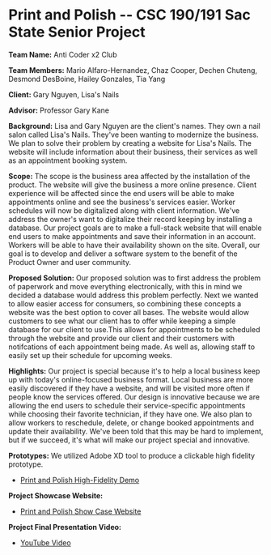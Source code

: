 # Print and Polish -- CSC 190/191 Sac State Senior Project

**Team Name:** Anti Coder x2 Club

**Team Members:** Mario Alfaro-Hernandez, Chaz Cooper, Dechen Chuteng, Desmond DesBoine, Hailey Gonzales, Tia Yang

**Client:** Gary Nguyen, Lisa's Nails

**Advisor:** Professor Gary Kane

**Background:** Lisa and Gary Nguyen are the client's names. They own a nail salon called Lisa's Nails. They've been wanting to modernize the business. We plan to solve their problem by creating a website for Lisa's Nails. The website will include information about their business, their services as well as an appointment booking system.

**Scope:** The scope is the business area affected by the installation of the product. The website will give the business a more online presence. Client experience will be affected since the end users will be able to make appointments online and see the business's services easier. Worker schedules will now be digitalized along with client information. We've address the owner's want to digitalize their record keeping by installing a database. Our project goals are to make a full-stack website that will enable end users to make appointments and save their information in an account. Workers will be able to have their availability shown on the site. Overall, our goal is to develop and deliver a software system to the benefit of the Product Owner and user community.

**Proposed Solution:** Our proposed solution was to first address the problem of paperwork and move everything electronically, with this in mind we decided a database would address this problem perfectly. Next we wanted to allow easier access for consumers, so combining these concepts a website was the best option to cover all bases. The website would allow customers to see what our client has to offer while keeping a simple database for our client to use.This allows for appointments to be scheduled through the website and provide our client and their customers with notifcations of each appointment being made. As well as, allowing staff to easily set up their schedule for upcoming weeks.

**Highlights:** Our project is special because it's to help a local business keep up with today's online-focused business format. Local business are more easily discovered if they have a website, and will be visited more often if people know the services offered. Our design is innovative because we are allowing the end users to schedule their service-specific appointments while choosing their favorite technician, if they have one. We also plan to allow workers to reschedule, delete, or change booked appointments and update their availability. We've been told that this may be hard to implement, but if we succeed, it's what will make our project special and innovative.

**Prototypes:** We utilized Adobe XD tool to produce a clickable high fidelity prototype.

- [Print and Polish High-Fidelity Demo](https://xd.adobe.com/view/bf39d4ea-35a7-472f-a6e6-fb0c351da254-ea6a/?fullscreen&hints=off)

**Project Showcase Website:**
- [Print and Polish Show Case Website](https://anticoderx2club.github.io)

**Project Final Presentation Video:**
- [YouTube Video](https://youtu.be/LcDx3qdhoZ0)



